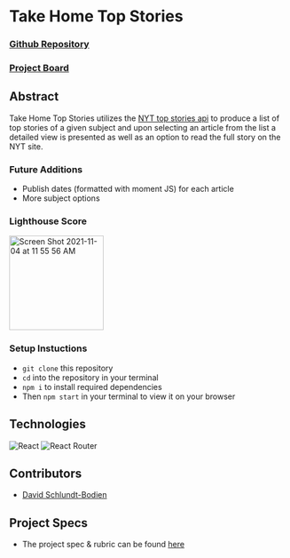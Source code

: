 # Take Home Top Stories

### [Github Repository](https://github.com/Davidschlundtbodien/takehome-top-stories)
### [Project Board](https://github.com/Davidschlundtbodien/takehome-top-stories/projects/1)

## Abstract
 Take Home Top Stories utilizes the [NYT top stories api](https://developer.nytimes.com/docs/top-stories-product/1/overview) to produce a list of top stories of a given subject and upon selecting an article from the list a detailed view is presented as well as an option to read the full story on the NYT site.
 
### Future Additions
 - Publish dates (formatted with moment JS) for each article
 - More subject options

### Lighthouse Score
<img width="170" alt="Screen Shot 2021-11-04 at 11 55 56 AM" src="https://user-images.githubusercontent.com/50115942/140393792-a7d2f79d-e26b-43fc-9114-2cd181fe2546.png">

### Setup Instuctions
- `git clone` this repository
- `cd` into the repository in your terminal
- `npm i` to install required dependencies
- Then `npm start` in your terminal to view it on your browser

## Technologies
![React](https://img.shields.io/badge/react-%2320232a.svg?style=for-the-badge&logo=react&logoColor=%2361DAFB)
![React Router](https://img.shields.io/badge/React_Router-CA4245?style=for-the-badge&logo=react-router&logoColor=white)

## Contributors
  - [David Schlundt-Bodien](https://github.com/Davidschlundtbodien)

## Project Specs
  - The project spec & rubric can be found [here](https://mod4.turing.edu/projects/take_home/take_home_fe)
